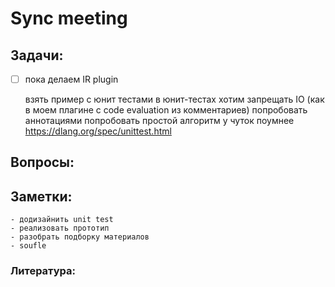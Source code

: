 # Sync meeting

## Задачи:

- [ ] пока делаем IR plugin

    взять пример с юнит тестами
    в юнит-тестах хотим запрещать IO (как в моем плагине с code evaluation из комментариев)
    попробовать аннотациями
    попробовать простой алгоритм у чуток поумнее
    https://dlang.org/spec/unittest.html

## Вопросы:

## Заметки:
    - додизайнить unit test
    - реализовать прототип
    - разобрать подборку материалов
    - soufle

### Литература:

